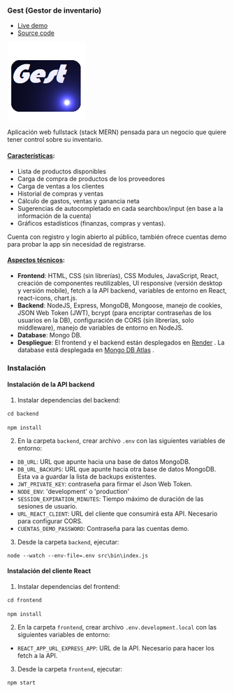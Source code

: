  ### Gest (Gestor de inventario)

- [Live demo](https://gest-rodrigo-quevedo.onrender.com/)
- [Source code](https://github.com/rodrigo-quevedo/Gest)

![Gest website icon](https://github.com/rodrigo-quevedo/Gest/blob/master/frontend/src/media/website_icon.png) 

Aplicación web fullstack (stack MERN) pensada para un negocio que quiere tener control sobre su inventario. 

#### <ins>Características</ins>: 
- Lista de productos disponibles
- Carga de compra de productos de los proveedores
- Carga de ventas a los clientes
- Historial de compras y ventas
- Cálculo de gastos, ventas y ganancia neta
- Sugerencias de autocompletado en cada searchbox/input (en base a la información de la cuenta)
- Gráficos estadísticos (finanzas, compras y ventas).

Cuenta con registro y login abierto al público, también ofrece cuentas demo para probar la app sin necesidad de registrarse. 

#### <ins>Aspectos técnicos</ins>:
- **Frontend**: HTML, CSS (sin librerías), CSS Modules, JavaScript, React, creación de componentes reutilizables, UI responsive (versión desktop y versión mobile), fetch a la API backend, variables de entorno en React, react-icons, chart.js.
- **Backend**: NodeJS, Express, MongoDB, Mongoose, manejo de cookies, JSON Web Token (JWT), bcrypt (para encriptar contraseñas de los usuarios en la DB), configuración de CORS (sin librerías, solo middleware), manejo de variables de entorno en NodeJS.
- **Database**: Mongo DB.
- **Despliegue**: El frontend y el backend están desplegados en [Render](https://render.com/) . La database está desplegada en [Mongo DB Atlas](https://www.mongodb.com/products/platform/atlas-database) .


### Instalación

#### Instalación de la API backend

1. Instalar dependencias del backend:

```
cd backend

npm install
```

2. En la carpeta `backend`, crear archivo `.env` con las siguientes variables de entorno:

- `DB_URL`: URL que apunte hacia una base de datos MongoDB.
- `DB_URL_BACKUPS`: URL que apunte hacia otra base de datos MongoDB. Esta va a guardar la lista de backups existentes.
- `JWT_PRIVATE_KEY`: contraseña para firmar el Json Web Token.
- `NODE_ENV`: 'development' o 'production'
- `SESSION_EXPIRATION_MINUTES`: Tiempo máximo de duración de las sesiones de usuario.
- `URL_REACT_CLIENT`: URL del cliente que consumirá esta API. Necesario para configurar CORS.
- `CUENTAS_DEMO_PASSWORD`: Contraseña para las cuentas demo.

3. Desde la carpeta `backend`, ejecutar:

```
node --watch --env-file=.env src\bin\index.js 
```

#### Instalación del cliente React

1. Instalar dependencias del frontend:

```
cd frontend

npm install
```

2. En la carpeta `frontend`, crear archivo `.env.development.local` con las siguientes variables de entorno:

- `REACT_APP_URL_EXPRESS_APP`: URL de la API. Necesario para hacer los fetch a la API.

3. Desde la carpeta `frontend`, ejecutar:

```
npm start
```

